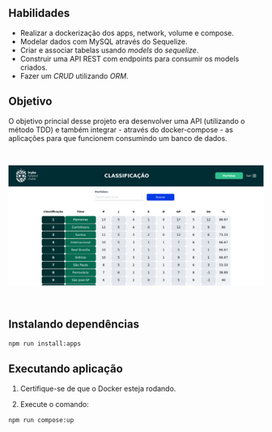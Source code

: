 ## Habilidades

- Realizar a dockerização dos apps, network, volume e compose.
- Modelar dados com MySQL através do Sequelize.
- Criar e associar tabelas usando _models_ do _sequelize_.
- Construir uma API REST com endpoints para consumir os models criados.
- Fazer um _CRUD_ utilizando _ORM_.

## Objetivo

O objetivo princial desse projeto era desenvolver uma API (utilizando o método TDD) e também integrar - através do docker-compose - as aplicações para que funcionem consumindo um banco de dados.

<br>

<p align='center'>
  <img src='img/front-example.png'>
</p>

<br>

## Instalando dependências

```bash
npm run install:apps
```

## Executando aplicação

1. Certifique-se de que o Docker esteja rodando.

2. Execute o comando:

```bash
npm run compose:up
```
